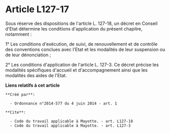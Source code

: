 # Article L127-17

Sous réserve des dispositions de l'article L. 127-18, un décret en Conseil d'Etat détermine les conditions d'application du
présent chapitre, notamment : 

1° Les conditions d'exécution, de suivi, de renouvellement et de contrôle des conventions conclues avec l'Etat et les
modalités de leur suspension ou de leur dénonciation ; 

2° Les conditions d'application de l'article L. 127-3. Ce décret précise les modalités spécifiques d'accueil et
d'accompagnement ainsi que les modalités des aides de l'Etat.

**Liens relatifs à cet article**

	**Créé par**:

	  - Ordonnance n°2014-577 du 4 juin 2014 - art. 1

	**Cite**:

	  - Code du travail applicable à Mayotte. - art. L127-18
	  - Code du travail applicable à Mayotte. - art. L127-3
